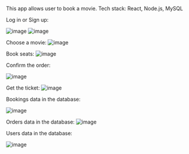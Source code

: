 This app allows user to book a movie. Tech stack: React, Node.js, MySQL

Log in or Sign up:

![image](https://github.com/gracjanh/MoviesBookingReact/assets/74767350/9fe7cbb5-677f-4baa-ac05-373a055a0965)
![image](https://github.com/gracjanh/MoviesBookingReact/assets/74767350/24b6ce03-2780-4395-85ba-009591c3af24)


Choose a movie:
![image](https://github.com/gracjanh/MoviesBookingReact/assets/74767350/c07e0289-8714-454d-9893-8bd9b83a10c5)

Book seats:
![image](https://github.com/gracjanh/MoviesBookingReact/assets/74767350/f02c228f-d702-4030-b9e3-b8ae0be5917b)


Confirm the order:

![image](https://github.com/gracjanh/MoviesBookingReact/assets/74767350/e25f11da-93fa-4698-a938-896d4b5c6b64)

Get the ticket:
![image](https://github.com/gracjanh/MoviesBookingReact/assets/74767350/0019d0e3-4f91-49a1-8489-c17fbb0bf883)


Bookings data in the database:

![image](https://github.com/gracjanh/MoviesBookingReact/assets/74767350/c4cc6b25-60e6-4a97-831b-4e6e632ae510)


Orders data in the database:
![image](https://github.com/gracjanh/MoviesBookingReact/assets/74767350/3ea2c4b7-b6fc-4cca-8805-d09b7b850bc0)


Users data in the database:

![image](https://github.com/gracjanh/MoviesBookingReact/assets/74767350/4f6d6389-4185-4aec-b601-b7b2f945096e)

